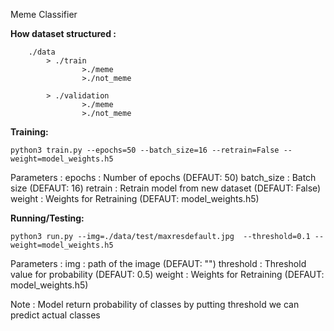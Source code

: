 Meme Classifier

**How dataset structured :**

        ./data
            > ./train
                    >./meme
                    >./not_meme

            > ./validation
                    >./meme
                    >./not_meme

**Training:**

  ` python3 train.py --epochs=50 --batch_size=16 --retrain=False --weight=model_weights.h5 `

  Parameters :
    epochs     : Number of epochs                 (DEFAUT: 50)
    batch_size : Batch size                       (DEFAUT: 16)
    retrain    : Retrain model from new dataset   (DEFAUT: False)
    weight     : Weights for Retraining           (DEFAUT: model_weights.h5)

**Running/Testing:**

  ` python3 run.py --img=./data/test/maxresdefault.jpg  --threshold=0.1 --weight=model_weights.h5 `

  Parameters :
    img        : path of the image                (DEFAUT: "")
    threshold  : Threshold value for probability  (DEFAUT: 0.5)
    weight     : Weights for Retraining           (DEFAUT: model_weights.h5)

Note : Model return probability of classes by putting threshold we can predict actual classes
